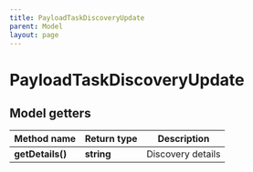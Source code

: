 ```yaml
---
title: PayloadTaskDiscoveryUpdate
parent: Model
layout: page
---
```


# PayloadTaskDiscoveryUpdate

## Model getters

Method name | Return type | Description
------------ | ------------- | -------------
**getDetails()** | **string** | Discovery details

